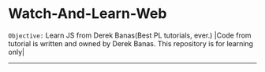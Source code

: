 # Watch-And-Learn-Web
`Objective:` Learn JS from Derek Banas(Best PL tutorials, ever.)
|Code from tutorial is written and owned by Derek Banas. This repository is for learning only|
_______
